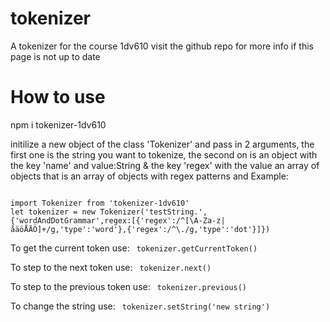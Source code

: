# tokenizer
A tokenizer for the course 1dv610
visit the github repo for more info if this page is not up to date

# How to use
npm i tokenizer-1dv610

initilize a new object of the class 'Tokenizer' and pass in 2 arguments, the first one is the string you want to tokenize, the second on
is an object with the key 'name' and value:String & the key 'regex' with the value an array of objects that is an array of objects with regex patterns and 
Example: 

<code>
import Tokenizer from 'tokenizer-1dv610'
let tokenizer = new Tokenizer('testString.', {'wordAndDotGrammar',regex:[{'regex':/^[\A-Za-z|åäöÅÄÖ]+/g,'type':'word'},{'regex':/^\./g,'type':'dot'}]})
</code>


To get the current token use:
<code>
tokenizer.getCurrentToken()
</code>

To step to the next token use:
<code>
tokenizer.next()
</code>

To step to the previous token use:
<code>
tokenizer.previous()
</code>

To change the string use:
<code>
tokenizer.setString('new string')
</code>

